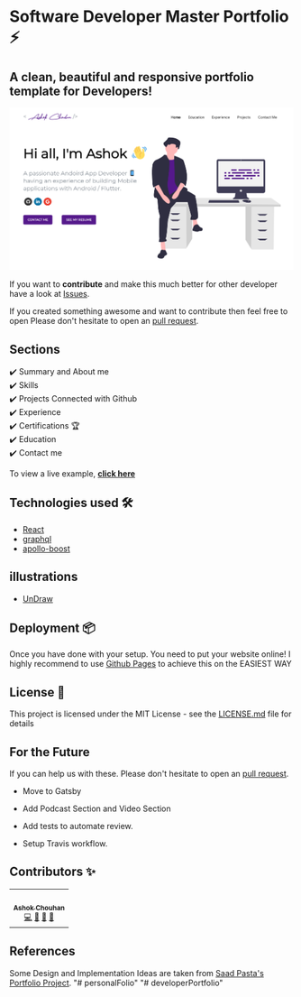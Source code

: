 # Software Developer Master Portfolio ⚡️  

## A clean, beautiful and responsive portfolio template for Developers!


<p align="center"> 
  <kbd>
  	<a href="https://ashutosh1919.github.io" target="_blank">
		<img src="images/menu.PNG"></img>
	</a>
  </kbd>
</p>


If you want to **contribute** and make this much better for other developer have a look at [Issues](https://github.com/ashok1708/developer-portfolio/issues).


If you created something awesome and want to contribute then feel free to open Please don't hesitate to open an [pull request](https://github.com/ashok1708/developer-portfolio/pulls).


## Sections 
✔️ Summary and About me\
✔️ Skills \
✔️ Projects Connected with Github\
✔️ Experience\
✔️ Certifications 🏆\
✔️ Education\
✔️ Contact me

To view a live example, **[click here](https://ashok1708.github.io/)**

## Technologies used 🛠️

- [React](https://reactjs.org/)
- [graphql](https://graphql.org/) 
- [apollo-boost](https://www.apollographql.com/docs/react/get-started/) 

## illustrations
- [UnDraw](https://undraw.co/illustrations)

## Deployment 📦 
Once you have done with your setup. You need to put your website online!
I highly recommend to use [Github Pages](https://create-react-app.dev/docs/deployment/#github-pages) to achieve this on the EASIEST WAY



## License 📄

This project is licensed under the MIT License - see the [LICENSE.md](./LICENSE) file for details




## For the Future 
If you can help us with these. Please don't hesitate to open an [pull request](https://github.com/ashok1708/developer-portfolio/pulls).

- Move to Gatsby

- Add Podcast Section and Video Section

- Add tests to automate review.

- Setup Travis workflow.

## Contributors ✨

<!-- ALL-CONTRIBUTORS-LIST:START - Do not remove or modify this section -->
<!-- prettier-ignore-start -->
<!-- markdownlint-disable -->
<table>
  <tr>
    <td align="center"><a href="https://ashok1708.github.io/"><img src="https://avatars2.githubusercontent.com/u/40314232?s=400&u=b53758b15dea4377f6a36d42eb903931d25dba51&v=4" width="100px;" alt=""/><br /><sub><b>Ashok Chouhan</b></sub></a><br /><a href="https://github.com/ashok1708/developer-portfolio/commits?author=ashok1708" title="Code">💻</a> <a href="https://github.com/ashok1708/developer-portfolio/commits?author=ashok1708" title="Documentation">📖</a> <a href="#design-ashok1708" title="Design">🎨</a> <a href="#maintenance-ashok1708" title="Maintenance">🚧</a></td>
  </tr>
</table>

<!-- markdownlint-enable -->
<!-- prettier-ignore-end -->
<!-- ALL-CONTRIBUTORS-LIST:END -->

## References  

Some Design and Implementation Ideas are taken from [Saad Pasta's Portfolio Project](https://github.com/saadpasta/developerFolio).
"# personalFolio" 
"# developerPortfolio" 
